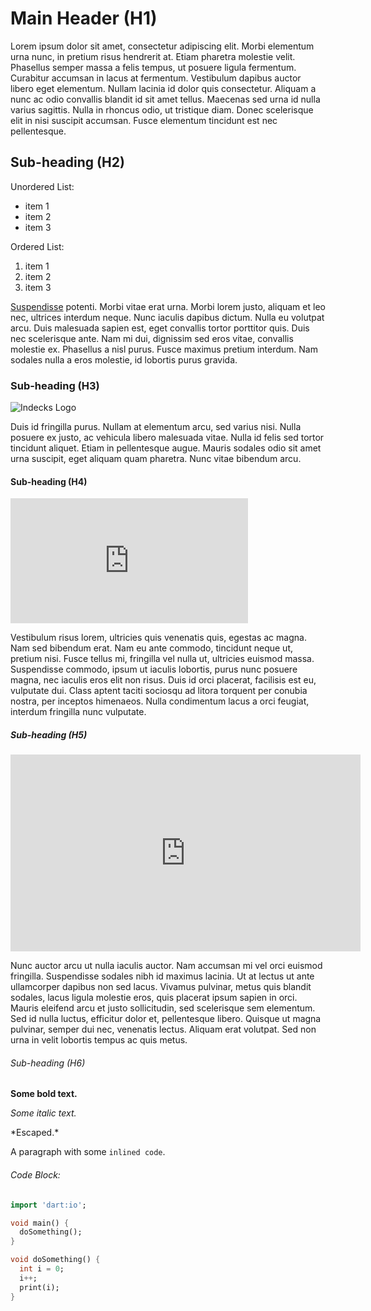 # Main Header (H1)

Lorem ipsum dolor sit amet, consectetur adipiscing elit. Morbi elementum urna nunc, in pretium risus hendrerit at. Etiam pharetra molestie velit. Phasellus semper massa a felis tempus, ut posuere ligula fermentum. Curabitur accumsan in lacus at fermentum. Vestibulum dapibus auctor libero eget elementum. Nullam lacinia id dolor quis consectetur. Aliquam a nunc ac odio convallis blandit id sit amet tellus. Maecenas sed urna id nulla varius sagittis. Nulla in rhoncus odio, ut tristique diam. Donec scelerisque elit in nisi suscipit accumsan. Fusce elementum tincidunt est nec pellentesque.

## Sub-heading (H2)

Unordered List:

- item 1
- item 2
- item 3

Ordered List:

1. item 1
2. item 2
3. item 3

[Suspendisse][indecks website] potenti. Morbi vitae erat urna. Morbi lorem justo, aliquam et leo nec, ultrices interdum neque. Nunc iaculis dapibus dictum. Nulla eu volutpat arcu. Duis malesuada sapien est, eget convallis tortor porttitor quis. Duis nec scelerisque ante. Nam mi dui, dignissim sed eros vitae, convallis molestie ex. Phasellus a nisl purus. Fusce maximus pretium interdum. Nam sodales nulla a eros molestie, id lobortis purus gravida.

### Sub-heading (H3)

![Indecks Logo][indecks logo]

Duis id fringilla purus. Nullam at elementum arcu, sed varius nisi. Nulla posuere ex justo, ac vehicula libero malesuada vitae. Nulla id felis sed tortor tincidunt aliquet. Etiam in pellentesque augue. Mauris sodales odio sit amet urna suscipit, eget aliquam quam pharetra. Nunc vitae bibendum arcu.

#### Sub-heading (H4)

<iframe src="https://indecks.co/embed/card?id=mnc0000" frameborder="0" width="380" height="200"></iframe>

Vestibulum risus lorem, ultricies quis venenatis quis, egestas ac magna. Nam sed bibendum erat. Nam eu ante commodo, tincidunt neque ut, pretium nisi. Fusce tellus mi, fringilla vel nulla ut, ultricies euismod massa. Suspendisse commodo, ipsum ut iaculis lobortis, purus nunc posuere magna, nec iaculis eros elit non risus. Duis id orci placerat, facilisis est eu, vulputate dui. Class aptent taciti sociosqu ad litora torquent per conubia nostra, per inceptos himenaeos. Nulla condimentum lacus a orci feugiat, interdum fringilla nunc vulputate.

##### Sub-heading (H5)

<iframe width="560" height="315" src="https://www.youtube.com/embed/wKWUQxUI1Og" frameborder="0" allowfullscreen></iframe>

Nunc auctor arcu ut nulla iaculis auctor. Nam accumsan mi vel orci euismod fringilla. Suspendisse sodales nibh id maximus lacinia. Ut at lectus ut ante ullamcorper dapibus non sed lacus. Vivamus pulvinar, metus quis blandit sodales, lacus ligula molestie eros, quis placerat ipsum sapien in orci. Mauris eleifend arcu et justo sollicitudin, sed scelerisque sem elementum. Sed id nulla luctus, efficitur dolor et, pellentesque libero. Quisque ut magna pulvinar, semper dui nec, venenatis lectus. Aliquam erat volutpat. Sed non urna in velit lobortis tempus ac quis metus.

###### Sub-heading (H6)

**Some bold text.**

*Some italic text.*

\*Escaped.\*

A paragraph with some `inlined code`.

###### Code Block:

```dart
import 'dart:io';

void main() {
  doSomething();
}

void doSomething() {
  int i = 0;
  i++;
  print(i);
}
```

[indecks logo]: https://indecks.co/images/logo.png
[indecks website]: https://indecks.co "Indecks"
